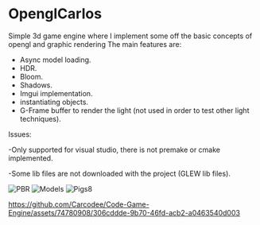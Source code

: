 # OpenglCarlos
 
Simple 3d game engine where I implement some off the basic concepts of opengl and graphic rendering
The main features are:

- Async model loading.
- HDR.
- Bloom.
- Shadows.
- Imgui implementation.
- instantiating objects.
- G-Frame buffer to render the light (not used in order to test other light techniques).

Issues:

-Only supported for visual studio, there is not premake or cmake implemented.

-Some lib files are not downloaded with the project (GLEW lib files).

![PBR](https://github.com/Carcodee/Code-Game-Engine/assets/74780908/a70d0330-c1f3-4309-87a8-4ba9975496bf)
![Models](https://github.com/Carcodee/Code-Game-Engine/assets/74780908/5d63b627-997d-42f6-91fd-04f1bd2e8203)
![Pigs](https://github.com/Carcodee/Code-Game-Engine/assets/74780908/9ce81bf9-7ffd-4620-b888-8cf551b6944d)8


https://github.com/Carcodee/Code-Game-Engine/assets/74780908/306cddde-9b70-46fd-acb2-a0463540d003

